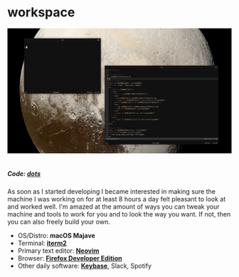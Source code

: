 # workspace

![desktop image](media/desktop4.png)

```scala mdoc:percentages:workspace
```

##### Code: [dots](https://github.com/ckipp01/dots)

As soon as I started developing I became interested in making sure the machine I
was working on for at least 8 hours a day felt pleasant to look at and worked
well. I'm amazed at the amount of ways you can tweak your machine and tools to
work for you and to look the way you want. If not, then you can also freely
build your own.

  - OS/Distro: **macOS Majave**
  - Terminal: [**iterm2**](https://iterm2.com)
  - Primary text editor: [**Neovim**](https://neovim.io/)
  - Browser: [**Firefox Developer Edition**](https://www.mozilla.org/en-US/firefox/developer)
  - Other daily software: [**Keybase**](https://keybase.io), Slack, Spotify

```scala mdoc:tags:workspace
```
